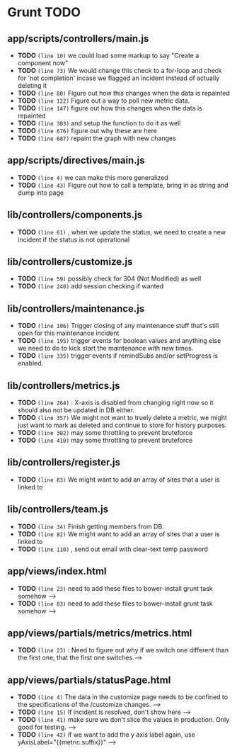 # Grunt TODO

## app/scripts/controllers/main.js

* **TODO** `(line 10)`  we could load some markup to say "Create a component now"
* **TODO** `(line 73)`  We would change this check to a for-loop and check for 'not completion' incase we flagged an incident instead of actually deleting it
* **TODO** `(line 80)`  Figure out how this changes when the data is repainted
* **TODO** `(line 122)`  Figure out a way to poll new metric data.
* **TODO** `(line 147)`  figure out how this changes when the data is repainted
* **TODO** `(line 303)`  and setup the function to do it as well
* **TODO** `(line 676)`  figure out why these are here
* **TODO** `(line 687)`  repaint the graph with new changes

## app/scripts/directives/main.js

* **TODO** `(line 4)`  we can make this more generalized
* **TODO** `(line 43)`  Figure out how to call a template, bring in as string and dump into page

## lib/controllers/components.js

* **TODO** `(line 61)` , when we update the status, we need to create a new incident if the status is not operational

## lib/controllers/customize.js

* **TODO** `(line 59)`  possibly check for 304 (Not Modified) as well
* **TODO** `(line 240)`  add session checking if wanted

## lib/controllers/maintenance.js

* **TODO** `(line 106)`  Trigger closing of any maintenance stuff that's still open for this maintenance incident
* **TODO** `(line 195)`  trigger events for boolean values and anything else we need to do to kick start the maintenance with new times.
* **TODO** `(line 335)`  trigger events if remindSubs and/or setProgress is enabled.

## lib/controllers/metrics.js

* **TODO** `(line 264)` : X-axis is disabled from changing right now so it should also not be updated in DB either.
* **TODO** `(line 357)`  We might not want to truely delete a metric, we might just want to mark as deleted and continue to store for history purposes.
* **TODO** `(line 382)`  may some throttling to prevent bruteforce
* **TODO** `(line 410)`  may some throttling to prevent bruteforce

## lib/controllers/register.js

* **TODO** `(line 83)`  We might want to add an array of sites that a user is linked to

## lib/controllers/team.js

* **TODO** `(line 34)`  Finish getting members from DB.
* **TODO** `(line 82)`  We might want to add an array of sites that a user is linked to
* **TODO** `(line 110)` , send out email with clear-text temp password

## app/views/index.html

* **TODO** `(line 23)`  need to add these files to bower-install grunt task somehow -->
* **TODO** `(line 83)`  need to add these files to bower-install grunt task somehow -->

## app/views/partials/metrics/metrics.html

* **TODO** `(line 23)` : Need to figure out why if we switch one different than the first one, that the first one switches.-->

## app/views/partials/statusPage.html

* **TODO** `(line 4)`  The data in the customize page needs to be confined to the specifications of the /customize changes. -->
* **TODO** `(line 15)`  If incident is resolved, don't show here -->
* **TODO** `(line 41)`  make sure we don't slice the values in production. Only good for testing. -->
* **TODO** `(line 42)`  if we want to add the y axis label again, use yAxisLabel="{{metric.suffix}}" -->
